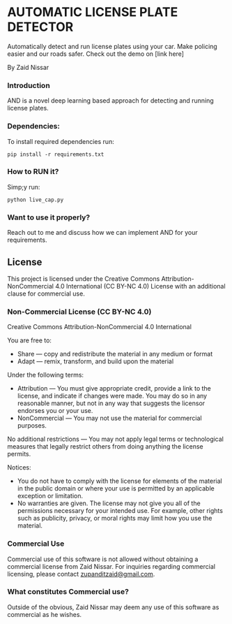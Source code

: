 AUTOMATIC LICENSE PLATE DETECTOR
=====

Automatically detect and run license plates using your car. Make policing easier and our roads safer. Check out the demo on [link here]

By Zaid Nissar

### Introduction 

AND is a novel deep learning based approach for detecting and running license plates. 


### Dependencies: 
To install required dependencies run:
```
pip install -r requirements.txt
```

### How to RUN it? 
Simp;y run: 

```
python live_cap.py
```

### Want to use it properly?
Reach out to me and discuss how we can implement AND for your requirements. 

## License

This project is licensed under the Creative Commons Attribution-NonCommercial 4.0 International (CC BY-NC 4.0) License with an additional clause for commercial use.

### Non-Commercial License (CC BY-NC 4.0)

Creative Commons Attribution-NonCommercial 4.0 International

You are free to:
- Share — copy and redistribute the material in any medium or format
- Adapt — remix, transform, and build upon the material

Under the following terms:
- Attribution — You must give appropriate credit, provide a link to the license, and indicate if changes were made. You may do so in any reasonable manner, but not in any way that suggests the licensor endorses you or your use.
- NonCommercial — You may not use the material for commercial purposes.

No additional restrictions — You may not apply legal terms or technological measures that legally restrict others from doing anything the license permits.

Notices:
- You do not have to comply with the license for elements of the material in the public domain or where your use is permitted by an applicable exception or limitation.
- No warranties are given. The license may not give you all of the permissions necessary for your intended use. For example, other rights such as publicity, privacy, or moral rights may limit how you use the material.


### Commercial Use

Commercial use of this software is not allowed without obtaining a commercial
license from Zaid Nissar. For inquiries regarding commercial
licensing, please contact zupanditzaid@gmail.com.


### What constitutes Commercial use?
Outside of the obvious, Zaid Nissar may deem any use of this software as commercial as he wishes. 
